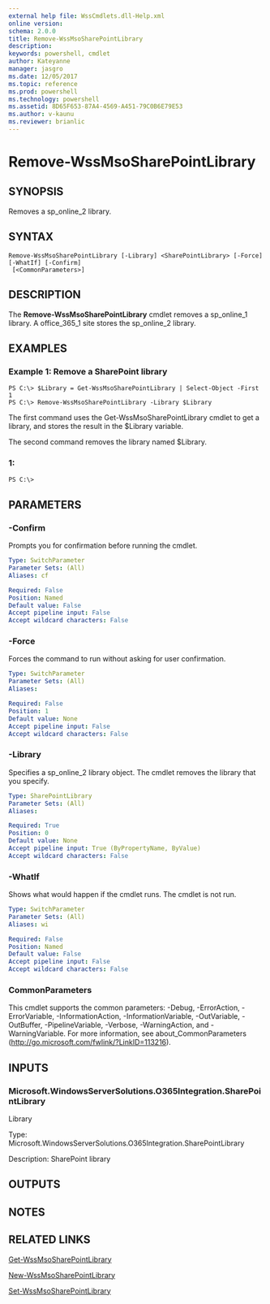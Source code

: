 ```yaml
---
external help file: WssCmdlets.dll-Help.xml
online version: 
schema: 2.0.0
title: Remove-WssMsoSharePointLibrary
description: 
keywords: powershell, cmdlet
author: Kateyanne
manager: jasgro
ms.date: 12/05/2017
ms.topic: reference
ms.prod: powershell
ms.technology: powershell
ms.assetid: 8D65F653-87A4-4569-A451-79C0B6E79E53
ms.author: v-kaunu
ms.reviewer: brianlic
---
```


# Remove-WssMsoSharePointLibrary

## SYNOPSIS
Removes a sp_online_2 library.

## SYNTAX

```
Remove-WssMsoSharePointLibrary [-Library] <SharePointLibrary> [-Force] [-WhatIf] [-Confirm]
 [<CommonParameters>]
```

## DESCRIPTION
The **Remove-WssMsoSharePointLibrary** cmdlet removes a sp_online_1 library.
A office_365_1 site stores the sp_online_2 library.

## EXAMPLES

### Example 1: Remove a SharePoint library
```
PS C:\> $Library = Get-WssMsoSharePointLibrary | Select-Object -First 1
PS C:\> Remove-WssMsoSharePointLibrary -Library $Library
```

The first command uses the Get-WssMsoSharePointLibrary cmdlet to get a library, and stores the result in the $Library variable.

The second command removes the library named $Library.

### 1:
```
PS C:\>
```

## PARAMETERS

### -Confirm
Prompts you for confirmation before running the cmdlet.

```yaml
Type: SwitchParameter
Parameter Sets: (All)
Aliases: cf

Required: False
Position: Named
Default value: False
Accept pipeline input: False
Accept wildcard characters: False
```

### -Force
Forces the command to run without asking for user confirmation.

```yaml
Type: SwitchParameter
Parameter Sets: (All)
Aliases: 

Required: False
Position: 1
Default value: None
Accept pipeline input: False
Accept wildcard characters: False
```

### -Library
Specifies a sp_online_2 library object.
The cmdlet removes the library that you specify.

```yaml
Type: SharePointLibrary
Parameter Sets: (All)
Aliases: 

Required: True
Position: 0
Default value: None
Accept pipeline input: True (ByPropertyName, ByValue)
Accept wildcard characters: False
```

### -WhatIf
Shows what would happen if the cmdlet runs.
The cmdlet is not run.

```yaml
Type: SwitchParameter
Parameter Sets: (All)
Aliases: wi

Required: False
Position: Named
Default value: False
Accept pipeline input: False
Accept wildcard characters: False
```

### CommonParameters
This cmdlet supports the common parameters: -Debug, -ErrorAction, -ErrorVariable, -InformationAction, -InformationVariable, -OutVariable, -OutBuffer, -PipelineVariable, -Verbose, -WarningAction, and -WarningVariable. For more information, see about_CommonParameters (http://go.microsoft.com/fwlink/?LinkID=113216).

## INPUTS

### Microsoft.WindowsServerSolutions.O365Integration.SharePointLibrary
Library

Type: Microsoft.WindowsServerSolutions.O365Integration.SharePointLibrary

Description: SharePoint library

## OUTPUTS

## NOTES

## RELATED LINKS

[Get-WssMsoSharePointLibrary](./Get-WssMsoSharePointLibrary.md)

[New-WssMsoSharePointLibrary](./New-WssMsoSharePointLibrary.md)

[Set-WssMsoSharePointLibrary](./Set-WssMsoSharePointLibrary.md)

